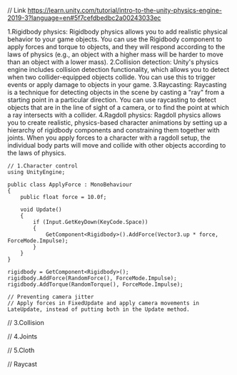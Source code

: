 // Link https://learn.unity.com/tutorial/intro-to-the-unity-physics-engine-2019-3?language=en#5f7cefdbedbc2a00243033ec

1.Rigidbody physics: Rigidbody physics allows you to add realistic physical behavior to your game objects. You can use the Rigidbody component to apply forces and torque to objects, and they will respond according to the laws of physics (e.g., an object with a higher mass will be harder to move than an object with a lower mass).
2.Collision detection: Unity's physics engine includes collision detection functionality, which allows you to detect when two collider-equipped objects collide. You can use this to trigger events or apply damage to objects in your game.
3.Raycasting: Raycasting is a technique for detecting objects in the scene by casting a "ray" from a starting point in a particular direction. You can use raycasting to detect objects that are in the line of sight of a camera, or to find the point at which a ray intersects with a collider.
4.Ragdoll physics: Ragdoll physics allows you to create realistic, physics-based character animations by setting up a hierarchy of rigidbody components and constraining them together with joints. When you apply forces to a character with a ragdoll setup, the individual body parts will move and collide with other objects according to the laws of physics.


    // 1.Character control
    using UnityEngine;

    public class ApplyForce : MonoBehaviour
    {
        public float force = 10.0f;

        void Update()
        {
            if (Input.GetKeyDown(KeyCode.Space))
            {
                GetComponent<Rigidbody>().AddForce(Vector3.up * force, ForceMode.Impulse);
            }
        }
    }

    rigidbody = GetComponent<Rigidbody>();
    rigidbody.AddForce(RandomForce(), ForceMode.Impulse);
    rigidbody.AddTorque(RandomTorque(), ForceMode.Impulse);
    
    // Preventing camera jitter
    // Apply forces in FixedUpdate and apply camera movements in LateUpdate, instead of putting both in the Update method.


// 3.Collision

// 4.Joints

// 5.Cloth

// Raycast
